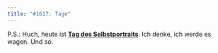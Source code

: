 ```yaml
---
title: "#1617: Tage"
---
```


P.S.: 
Huch, heute ist <a href="http://www.fonflatter.de/kalender"><strong>Tag des Selbstportraits</strong></a>. Ich denke, ich werde es wagen.
Und so.

